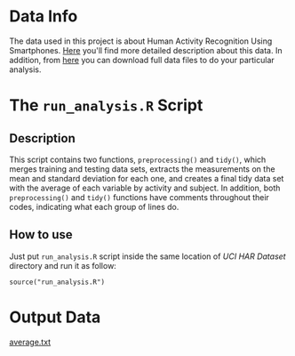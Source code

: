 Data Info
================================

The data used in this project is about Human Activity Recognition Using Smartphones. [Here](http://archive.ics.uci.edu/ml/datasets/Human+Activity+Recognition+Using+Smartphones) you'll find more detailed description about this data. In addition, from [here](https://d396qusza40orc.cloudfront.net/getdata%2Fprojectfiles%2FUCI%20HAR%20Dataset.zip) you can download full data files to do your particular analysis.


The ```run_analysis.R``` Script
================================

Description
--------------------------------
This script contains two functions, ```preprocessing()``` and ```tidy()```, which merges training and testing data sets, extracts the measurements on the mean and standard deviation for each one, and creates a final tidy data set with the average of each variable by activity and subject.
In addition, both ```preprocessing()``` and ```tidy()``` functions have comments throughout their codes, indicating what each group of lines do.

How to use
--------------------------------

Just put ```run_analysis.R``` script inside the same location of *UCI HAR Dataset* directory and run it as follow:

```
source("run_analysis.R")
```


Output Data
================================

[average.txt](https://github.com/ejvalero/Getting_and_cleaning_data/blob/master/Projects/01/average.txt)
